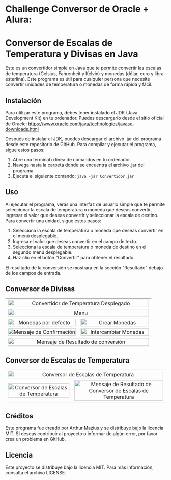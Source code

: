 # Challenge Conversor de Oracle + Alura:

# Conversor de Escalas de Temperatura y Divisas en Java

Este es un convertidor simple en Java que te permite convertir las escalas de temperatura (Celsius, Fahrenheit y Kelvin) y monedas (dólar, euro y libra esterlina). Este programa es útil para cualquier persona que necesite convertir unidades de temperatura o monedas de forma rápida y fácil.

## Instalación

Para utilizar este programa, debes tener instalado el JDK (Java Development Kit) en tu ordenador. Puedes descargarlo desde el sitio oficial de Oracle: https://www.oracle.com/java/technologies/javase-downloads.html

Después de instalar el JDK, puedes descargar el archivo .jar del programa desde este repositorio de GitHub. Para compilar y ejecutar el programa, sigue estos pasos:

1. Abre una terminal o línea de comandos en tu ordenador.
2. Navega hasta la carpeta donde se encuentra el archivo .jar del programa.
3. Ejecuta el siguiente comando: `java -jar Convertidor.jar`

## Uso

Al ejecutar el programa, verás una interfaz de usuario simple que te permite seleccionar la escala de temperatura o moneda que deseas convertir, ingresar el valor que deseas convertir y seleccionar la escala de destino. Para convertir una unidad, sigue estos pasos:

1. Selecciona la escala de temperatura o moneda que deseas convertir en el menú desplegable.
2. Ingresa el valor que deseas convertir en el campo de texto.
3. Selecciona la escala de temperatura o moneda de destino en el segundo menú desplegable.
4. Haz clic en el botón "Convertir" para obtener el resultado.

El resultado de la conversión se mostrará en la sección "Resultado" debajo de los campos de entrada.


## Conversor de Divisas
<table>
  <tr>
    <td colspan="2" style="text-align: center;">
      <img src="https://i.imgur.com/UlK4dQy.png" alt="Convertidor de Temperatura Desplegado" style="width:100%;">
    </td>
  </tr>
  <tr>
    <td colspan="2" style="text-align: center;">
      <img src="https://i.imgur.com/qCAJkwE.png" alt="Menu" style="width:100%;">
    </td>
  </tr>
  <tr>
    <td style="text-align: center; width:50%;">
      <img src="https://i.imgur.com/tpnhZNz.png" alt="Monedas por defecto" style="width:100%;">
    </td>
    <td style="text-align: center; width:50%;">
      <img src="https://i.imgur.com/tnFSYMq.png" alt="Crear Monedas" style="width:100%;">
    </td>
  </tr>
  <tr>
    <td style="text-align: center; width:50%;">
      <img src="https://i.imgur.com/AFQmDkx.png" alt="Mensaje de Confirmación" style="width:100%;">
    </td>
    <td style="text-align: center; width:50%;">
      <img src="https://i.imgur.com/ui6a8KT.png" alt="Intercambiar Monedas" style="width:100%;">
    </td>
  </tr>
  <tr>
    <td colspan="2" style="text-align: center;">
      <img src="https://i.imgur.com/A6Jidac.png" alt="Mensaje de Resultado de conversión" style="width:100%;">
  </tr>
</table>

## Conversor de Escalas de Temperatura

<table>
  <tr >
    <td colspan="2" style="text-align: center;">
      <img src="https://i.imgur.com/iEWdKby.png" alt="Conversor de Escalas de Temperatura" style="width:100%;">
    </td>
  </tr>
  <tr >
    <td style="text-align: center">
      <img src="https://i.imgur.com/oR7rv6j.png" alt="Conversor de Escalas de Temperatura" style="width:100%;">
    </td>
    <td style="text-align: center">
      <img src="https://i.imgur.com/8ovCVUT.png" alt="Mensaje de Resultado de Conversor de Escalas de Temperatura" style="width:100%;">
    </td>
  </tr>
</table>



## Créditos

Este programa fue creado por Arthur Mazius y se distribuye bajo la licencia MIT. Si deseas contribuir al proyecto o informar de algún error, por favor crea un problema en GitHub.

## Licencia

Este proyecto se distribuye bajo la licencia MIT. Para más información, consulta el archivo LICENSE.